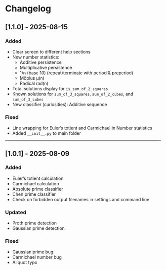 # Changelog

## [1.1.0] - 2025-08-15
### Added
- Clear screen to different help sections
- New number statistics:
  - Additive persistence
  - Multiplicative persistence
  - 1/n (base 10) (repeat/terminate with period & preperiod)
  - Möbius μ(n)
  - Radical rad(n)
- Total solutions display for `is_sum_of_2_squares`
- Known solutions for `sum_of_3_squares`, `sum_of_2_cubes`, and `sum_of_3_cubes`
- New classifier (curiosities): Additive sequence

### Fixed
- Line wrapping for Euler’s totient and Carmichael in Number statistics
- Added `__init__.py` to main folder

---

## [1.0.1] - 2025-08-09
### Added
- Euler’s totient calculation
- Carmichael calculation
- Absolute prime classifier
- Chen prime classifier
- Check on forbidden output filenames in settings and command line

### Updated
- Proth prime detection
- Gaussian prime detection

### Fixed
- Gaussian prime bug
- Carmichael number bug
- Aliquot typo